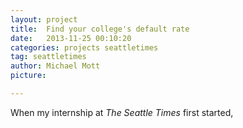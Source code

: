 ```yaml
---
layout: project
title:  Find your college's default rate
date:   2013-11-25 00:10:20
categories: projects seattletimes
tag: seattletimes
author: Michael Mott
picture: 

---
```


When my internship at <em>The Seattle Times</em> first started, 

